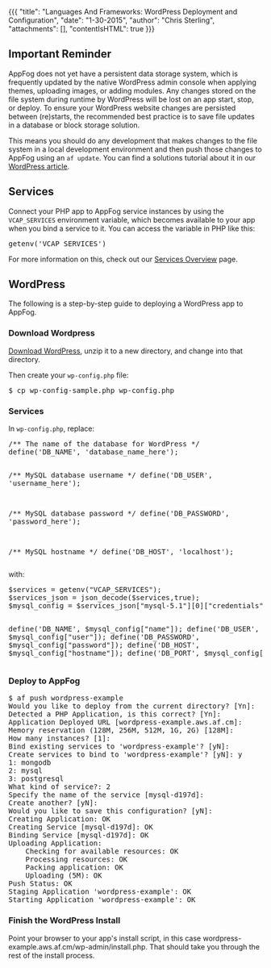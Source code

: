 {{{
  "title": "Languages And Frameworks: WordPress Deployment and Configuration",
  "date": "1-30-2015",
  "author": "Chris Sterling",
  "attachments": [],
  "contentIsHTML": true
}}}

<h2>Important Reminder</h2>
<p>AppFog does not yet have a persistent data storage system, which is frequently updated by the native WordPress admin console when applying themes, uploading images, or adding modules. Any changes stored on the file system during runtime by WordPress will be lost on an app start, stop, or deploy. To ensure your WordPress website changes are persisted between (re)starts, the recommended best practice is to save file updates in a database or block storage solution.</p>
<p>This means you should do any development that makes changes to the file system in a local development environment and then push those changes to AppFog using an <code>af update</code>. You can find a solutions tutorial about it in our <a href="wordpress.md">WordPress article</a>.</p>
<h2>Services</h2>
<p>Connect your PHP app to AppFog service instances by using the <code>VCAP_SERVICES</code> environment variable, which becomes available to your app when you bind a service to it. You can access the variable in PHP like this:</p>
<pre>getenv('VCAP_SERVICES')
</pre>
<p>For more information on this, check out our <a href="/hc/en-us/sections/200463987-Services">Services Overview</a> page.</p>
<h2 id="wordpress">WordPress</h2>
<p>The following is a step-by-step guide to deploying a WordPress app to AppFog.</p>
<h3>Download Wordpress</h3>
<p><a href="http://wordpress.org/download/">Download WordPress</a>, unzip it to a new directory, and change into that directory.</p>
<p>Then create your <code>wp-config.php</code> file:</p>
<pre>$ cp wp-config-sample.php wp-config.php
</pre>
<h3>Services</h3>
<p>In <code>wp-config.php</code>, replace:</p>
<pre>/** The name of the database for WordPress */
define('DB_NAME', 'database_name_here');

/** MySQL database username */
define('DB_USER', 'username_here');

/** MySQL database password */
define('DB_PASSWORD', 'password_here');

/** MySQL hostname */
define('DB_HOST', 'localhost');
</pre>
<p>with:</p>
<pre>$services = getenv("VCAP_SERVICES");
$services_json = json_decode($services,true);
$mysql_config = $services_json["mysql-5.1"][0]["credentials"];

define('DB_NAME', $mysql_config["name"]);
define('DB_USER', $mysql_config["user"]);
define('DB_PASSWORD', $mysql_config["password"]);
define('DB_HOST', $mysql_config["hostname"]);
define('DB_PORT', $mysql_config["port"]);
</pre>
<h3>Deploy to AppFog</h3>
<pre>$ af push wordpress-example
Would you like to deploy from the current directory? [Yn]:
Detected a PHP Application, is this correct? [Yn]:
Application Deployed URL [wordpress-example.aws.af.cm]:
Memory reservation (128M, 256M, 512M, 1G, 2G) [128M]:
How many instances? [1]:
Bind existing services to 'wordpress-example'? [yN]:
Create services to bind to 'wordpress-example'? [yN]: y
1: mongodb
2: mysql
3: postgresql
What kind of service?: 2
Specify the name of the service [mysql-d197d]:
Create another? [yN]:
Would you like to save this configuration? [yN]:
Creating Application: OK
Creating Service [mysql-d197d]: OK
Binding Service [mysql-d197d]: OK
Uploading Application:
    Checking for available resources: OK
    Processing resources: OK
    Packing application: OK
    Uploading (5M): OK
Push Status: OK
Staging Application 'wordpress-example': OK
Starting Application 'wordpress-example': OK
</pre>
<h3>Finish the WordPress Install</h3>
<p>Point your browser to your app's install script, in this case wordpress-example.aws.af.cm/wp-admin/install.php. That should take you through the rest of the install process.</p>
